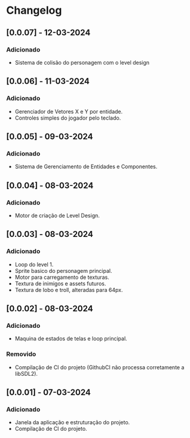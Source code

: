 # Changelog

## [0.0.07] - 12-03-2024

### Adicionado
- Sistema de colisão do personagem com o level design

## [0.0.06] - 11-03-2024

### Adicionado
- Gerenciador de Vetores X e Y por entidade.
- Controles simples do jogador pelo teclado.

## [0.0.05] - 09-03-2024

### Adicionado
- Sistema de Gerenciamento de Entidades e Componentes.

## [0.0.04] - 08-03-2024

### Adicionado
- Motor de criação de Level Design.

## [0.0.03] - 08-03-2024

### Adicionado
- Loop do level 1.
- Sprite basico do personagem principal.
- Motor para carregamento de texturas.
- Textura de inimigos e assets futuros.
- Textura de lobo e troll, alteradas para 64px.

## [0.0.02] - 08-03-2024

### Adicionado
- Maquina de estados de telas e loop principal.

### Removido
- Compilação de CI do projeto (GithubCI não processa corretamente a libSDL2).

## [0.0.01] - 07-03-2024

### Adicionado
- Janela da aplicação e estruturação do projeto.
- Compilação de CI do projeto.

[1.0.0]: https://github.com/example-project/releases/tag/v1.0.0
